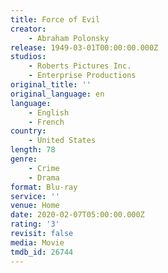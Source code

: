 ```yaml
---
title: Force of Evil
creator:
    - Abraham Polonsky
release: 1949-03-01T00:00:00.000Z
studios:
    - Roberts Pictures Inc.
    - Enterprise Productions
original_title: ''
original_language: en
language:
    - English
    - French
country:
    - United States
length: 78
genre:
    - Crime
    - Drama
format: Blu-ray
service: ''
venue: Home
date: 2020-02-07T05:00:00.000Z
rating: '3'
revisit: false
media: Movie
tmdb_id: 26744
---
```



